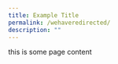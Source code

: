 ```yaml
---
title: Example Title
permalink: /wehaveredirected/
description: ""
---
```

this is some page content


    